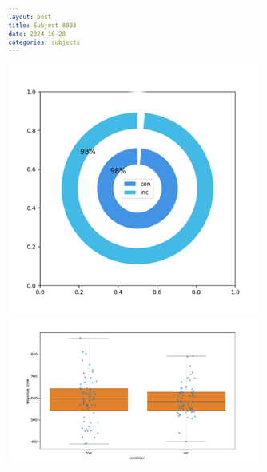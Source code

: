 ```yaml
---
layout: post
title: Subject 8003
date: 2024-10-28
categories: subjects
---
```


![](data/8003/run-3/8003_accuracy_by_condition.png)
![](data/8003/run-3/8003_rt.png)
